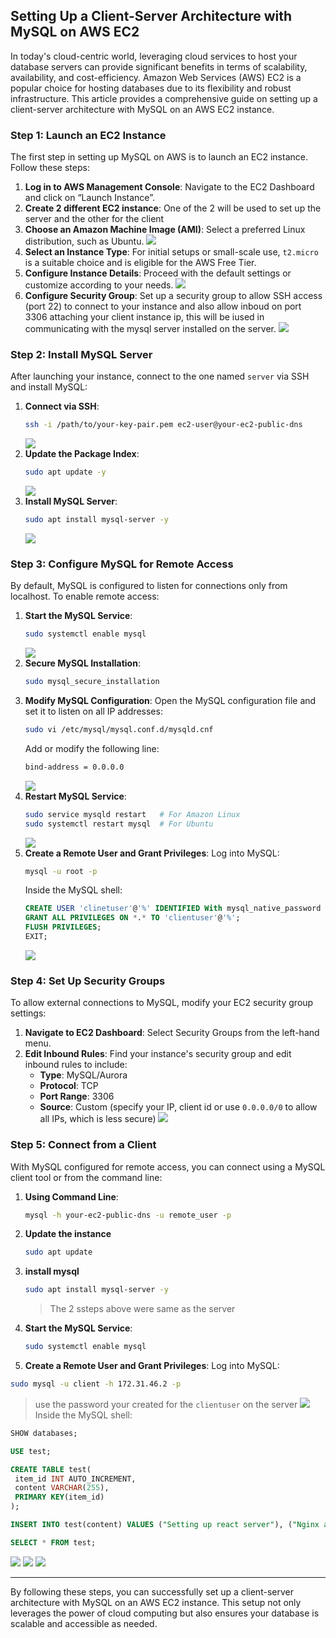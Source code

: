 ## Setting Up a Client-Server Architecture with MySQL on AWS EC2

In today's cloud-centric world, leveraging cloud services to host your database servers can provide significant benefits in terms of scalability, availability, and cost-efficiency. Amazon Web Services (AWS) EC2 is a popular choice for hosting databases due to its flexibility and robust infrastructure. This article provides a comprehensive guide on setting up a client-server architecture with MySQL on an AWS EC2 instance.

### Step 1: Launch an EC2 Instance

The first step in setting up MySQL on AWS is to launch an EC2 instance. Follow these steps:

1. **Log in to AWS Management Console**: Navigate to the EC2 Dashboard and click on “Launch Instance”.
2. **Create 2 different EC2 instance**: One of the 2 will be used to set up the server and the other for the client
2. **Choose an Amazon Machine Image (AMI)**: Select a preferred Linux distribution, such as  Ubuntu.
![](./assets/Screenshot%202024-05-26%20at%203.04.29%20PM.png)
3. **Select an Instance Type**: For initial setups or small-scale use, `t2.micro` is a suitable choice and is eligible for the AWS Free Tier.
4. **Configure Instance Details**: Proceed with the default settings or customize according to your needs.
![](./assets/Screenshot%202024-05-26%20at%203.05.56%20PM.png)
5. **Configure Security Group**: Set up a security group to allow SSH access (port 22) to connect to your instance and also allow inboud on port 3306 attaching your client instance ip, this will be iused in communicating with the mysql server installed on the server. 
![](./assets/Screenshot%202024-05-26%20at%203.15.26%20PM.png)

### Step 2: Install MySQL Server

After launching your instance, connect to the one named `server` via SSH and install MySQL:

1. **Connect via SSH**:
   ```sh
   ssh -i /path/to/your-key-pair.pem ec2-user@your-ec2-public-dns
   ```
   ![](./assets/Screenshot%202024-05-26%20at%203.09.12%20PM.png)
2. **Update the Package Index**:
   ```sh
   sudo apt update -y   
   ```
   ![](./assets/Screenshot%202024-05-26%20at%203.07.39%20PM.png)
3. **Install MySQL Server**:
   ```sh
   sudo apt install mysql-server -y  
   ```
   ![](./assets/Screenshot%202024-05-26%20at%203.08.45%20PM.png)
### Step 3: Configure MySQL for Remote Access

By default, MySQL is configured to listen for connections only from localhost. To enable remote access:

1. **Start the MySQL Service**:
   ```sh
   sudo systemctl enable mysql  
   ```
   ![](./assets/Screenshot%202024-05-26%20at%203.08.54%20PM.png)
2. **Secure MySQL Installation**:
   ```sh
   sudo mysql_secure_installation
   ```
3. **Modify MySQL Configuration**:
   Open the MySQL configuration file and set it to listen on all IP addresses:
   ```sh
   sudo vi /etc/mysql/mysql.conf.d/mysqld.cnf
   ```
   Add or modify the following line:
   ```sh
   bind-address = 0.0.0.0
   ```
   ![](./assets/Screenshot%202024-05-26%20at%203.25.06%20PM.png)
4. **Restart MySQL Service**:
   ```sh
   sudo service mysqld restart   # For Amazon Linux
   sudo systemctl restart mysql  # For Ubuntu
   ```
   ![](./assets/Screenshot%202024-05-26%20at%203.24.44%20PM.png)
5. **Create a Remote User and Grant Privileges**:
   Log into MySQL:
   ```sh
   mysql -u root -p
   ```
   Inside the MySQL shell:
   ```sql
   CREATE USER 'clinetuser'@'%' IDENTIFIED With mysql_native_password BY 'Password1';
   GRANT ALL PRIVILEGES ON *.* TO 'clientuser'@'%';
   FLUSH PRIVILEGES;
   EXIT;
   ```
   ![](./assets/Screenshot%202024-05-26%20at%203.20.35%20PM.png)

### Step 4: Set Up Security Groups

To allow external connections to MySQL, modify your EC2 security group settings:

1. **Navigate to EC2 Dashboard**: Select Security Groups from the left-hand menu.
2. **Edit Inbound Rules**: Find your instance's security group and edit inbound rules to include:
   - **Type**: MySQL/Aurora
   - **Protocol**: TCP
   - **Port Range**: 3306
   - **Source**: Custom (specify your IP, client id or use `0.0.0.0/0` to allow all IPs, which is less secure)
   ![](./assets/Screenshot%202024-05-26%20at%203.15.26%20PM.png)

### Step 5: Connect from a Client

With MySQL configured for remote access, you can connect using a MySQL client tool or from the command line:

1. **Using Command Line**:
   ```sh
   mysql -h your-ec2-public-dns -u remote_user -p
   ```
2. **Update the instance**
   ```sh
   sudo apt update
   ```

2. **install mysql**
   ```sh
   sudo apt install mysql-server -y  
   ```
   > The 2 ssteps above were same as the server
4. **Start the MySQL Service**:
   ```sh
   sudo systemctl enable mysql  
   ```
5.  **Create a Remote User and Grant Privileges**:
   Log into MySQL:
   ```sh
   sudo mysql -u client -h 172.31.46.2 -p
   ```
   > use the password your created for the `clientuser` on the server
   ![](./assets/Screenshot%202024-05-26%20at%203.25.28%20PM.png)
   Inside the MySQL shell:
   ```sql
   SHOW databases;

   USE test;

   CREATE TABLE test(
    item_id INT AUTO_INCREMENT,
    content VARCHAR(255),
    PRIMARY KEY(item_id)
   );

   INSERT INTO test(content) VALUES ("Setting up react server"), ("Nginx and HAproxy load balancer");

   SELECT * FROM test;
   ```
![](./assets/Screenshot%202024-05-26%20at%203.25.56%20PM.png)
![](./assets/Screenshot%202024-05-26%20at%203.29.26%20PM.png)
![](./assets/Screenshot%202024-05-26%20at%203.29.58%20PM.png)

---
By following these steps, you can successfully set up a client-server architecture with MySQL on an AWS EC2 instance. This setup not only leverages the power of cloud computing but also ensures your database is scalable and accessible as needed.